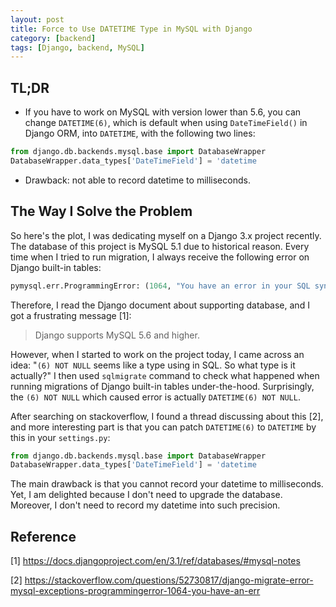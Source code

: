 ```yaml
---
layout: post
title: Force to Use DATETIME Type in MySQL with Django
category: [backend]
tags: [Django, backend, MySQL]
---
```


## TL;DR
- If you have to work on MySQL with version lower than 5.6, you
can change `DATETIME(6)`, which is default when using `DateTimeField()`
in Django ORM, into `DATETIME`, with the following two lines:
```python
from django.db.backends.mysql.base import DatabaseWrapper
DatabaseWrapper.data_types['DateTimeField'] = 'datetime
```
- Drawback: not able to record datetime to milliseconds.

## The Way I Solve the Problem
So here's the plot, I was dedicating myself on a Django 3.x project
recently. The database of this project is MySQL 5.1 due to
historical reason. Every time when I tried to run migration, I
always receive the following error on Django built-in tables:
```python
pymysql.err.ProgrammingError: (1064, "You have an error in your SQL syntax; check the manual that corresponds to your MySQL server version for the right syntax to use near '(6) NOT NULL) ' at line 1")
```

Therefore, I read the Django document about supporting database,
and I got a frustrating message [1]:
> Django supports MySQL 5.6 and higher.
>

However, when I started to work on the project today, I came across
an idea: "`(6) NOT NULL` seems like a type using in SQL. So what type
is it actually?" I then used `sqlmigrate` command to check what 
happened when running migrations of Django built-in tables under-the-hood.
Surprisingly, the `(6) NOT NULL` which caused error is actually
`DATETIME(6) NOT NULL`.

After searching on stackoverflow, I found a thread discussing about this [2],
and more interesting part is that you can patch `DATETIME(6)` to `DATETIME`
by this in your `settings.py`:
```python
from django.db.backends.mysql.base import DatabaseWrapper
DatabaseWrapper.data_types['DateTimeField'] = 'datetime
```
The main drawback is that you cannot record your datetime to milliseconds.
Yet, I am delighted because I don't need to upgrade the database.
Moreover, I don't need to record my datetime into such precision.

## Reference
[1] https://docs.djangoproject.com/en/3.1/ref/databases/#mysql-notes

[2] https://stackoverflow.com/questions/52730817/django-migrate-error-mysql-exceptions-programmingerror-1064-you-have-an-err
